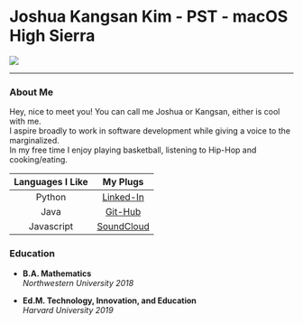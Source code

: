 # Joshua Kangsan Kim - PST - macOS High Sierra

<img src="https://odis.homeaway.com/odis/destination/2b4108ba-cbdb-4505-8950-57b997042ef9.hw1.jpg"/>

---

### About Me
Hey, nice to meet you!  You can call me Joshua or Kangsan, either is cool with me.  
I aspire broadly to work in software development while giving a voice to the marginalized.  
In my free time I enjoy playing basketball, listening to Hip-Hop and cooking/eating.

| Languages I Like | My Plugs |
|:-:|:-:|
| Python |[Linked-In](https://www.linkedin.com/in/kimkangsan/) |
| Java | [Git-Hub](https://github.com/jimkosh) |
| Javascript| [SoundCloud](https://soundcloud.com/kangsanoise) |

### Education 
* __B.A. Mathematics__  
_Northwestern University 2018_  

* __Ed.M. Technology, Innovation, and Education__  
_Harvard University 2019_  
